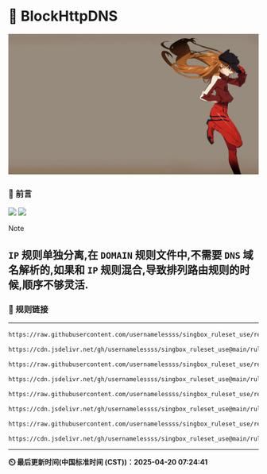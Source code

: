 
# 🧸 BlockHttpDNS
![](https://raw.githubusercontent.com/usernamelessss/picture-bed/main/images/202504042256831.jpg)
### 📣 前言
![](https://shields.io/badge/-移除重复规则-ff69b4) ![](https://shields.io/badge/-IP&nbsp;规则单独存放不与&nbsp;DOMAIN&nbsp;等混合-green)
> [!NOTE]
**`IP` 规则单独分离,在 `DOMAIN` 规则文件中,不需要 `DNS` 域名解析的,如果和 `IP` 规则混合,导致排列路由规则的时候,顺序不够灵活.**
---

###  🔗 规则链接
---

```url
https://raw.githubusercontent.com/usernamelessss/singbox_ruleset_use/refs/heads/main/rule/BlockHttpDNS/BlockHttpDNS_IP.json
```

```url
https://cdn.jsdelivr.net/gh/usernamelessss/singbox_ruleset_use@main/rule/BlockHttpDNS/BlockHttpDNS_IP.json
```

```url
https://raw.githubusercontent.com/usernamelessss/singbox_ruleset_use/refs/heads/main/rule/BlockHttpDNS/BlockHttpDNS_IP.srs
```

```url
https://cdn.jsdelivr.net/gh/usernamelessss/singbox_ruleset_use@main/rule/BlockHttpDNS/BlockHttpDNS_IP.srs
```

```url
https://raw.githubusercontent.com/usernamelessss/singbox_ruleset_use/refs/heads/main/rule/BlockHttpDNS/BlockHttpDNS_No_IP.json
```

```url
https://cdn.jsdelivr.net/gh/usernamelessss/singbox_ruleset_use@main/rule/BlockHttpDNS/BlockHttpDNS_No_IP.json
```

```url
https://raw.githubusercontent.com/usernamelessss/singbox_ruleset_use/refs/heads/main/rule/BlockHttpDNS/BlockHttpDNS_No_IP.srs
```

```url
https://cdn.jsdelivr.net/gh/usernamelessss/singbox_ruleset_use@main/rule/BlockHttpDNS/BlockHttpDNS_No_IP.srs
```

---
**⏲️ 最后更新时间(中国标准时间 (CST))：2025-04-20 07:24:41**